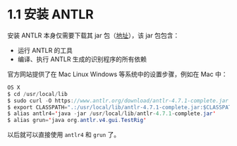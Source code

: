 # 1.1 安装 ANTLR

安装 ANTLR 本身仅需要下载其 jar 包（[地址](http://www.antlr.org/download.html)），该 jar 包包含：

* 运行 ANTLR 的工具
* 编译、执行 ANTLR 生成的识别程序的所有依赖

官方网站提供了在 Mac Linux Windows 等系统中的设置步骤，例如在 Mac 中：

```Java
OS X
$ cd /usr/local/lib
$ sudo curl -O https://www.antlr.org/download/antlr-4.7.1-complete.jar
$ export CLASSPATH=".:/usr/local/lib/antlr-4.7.1-complete.jar:$CLASSPATH"
$ alias antlr4='java -jar /usr/local/lib/antlr-4.7.1-complete.jar'
$ alias grun='java org.antlr.v4.gui.TestRig'
```

以后就可以直接使用 `antlr4` 和 `grun` 了。
